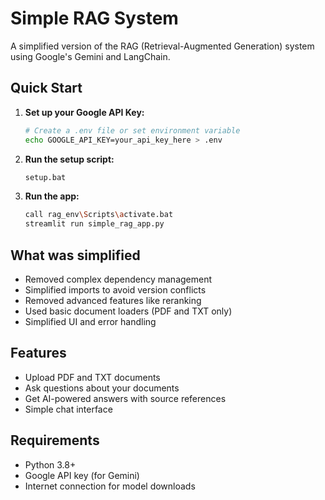 # Simple RAG System

A simplified version of the RAG (Retrieval-Augmented Generation) system using Google's Gemini and LangChain.

## Quick Start

1. **Set up your Google API Key:**
   ```bash
   # Create a .env file or set environment variable
   echo GOOGLE_API_KEY=your_api_key_here > .env
   ```

2. **Run the setup script:**
   ```bash
   setup.bat
   ```

3. **Run the app:**
   ```bash
   call rag_env\Scripts\activate.bat
   streamlit run simple_rag_app.py
   ```

## What was simplified

- Removed complex dependency management
- Simplified imports to avoid version conflicts
- Removed advanced features like reranking
- Used basic document loaders (PDF and TXT only)
- Simplified UI and error handling

## Features

- Upload PDF and TXT documents
- Ask questions about your documents
- Get AI-powered answers with source references
- Simple chat interface

## Requirements

- Python 3.8+
- Google API key (for Gemini)
- Internet connection for model downloads
